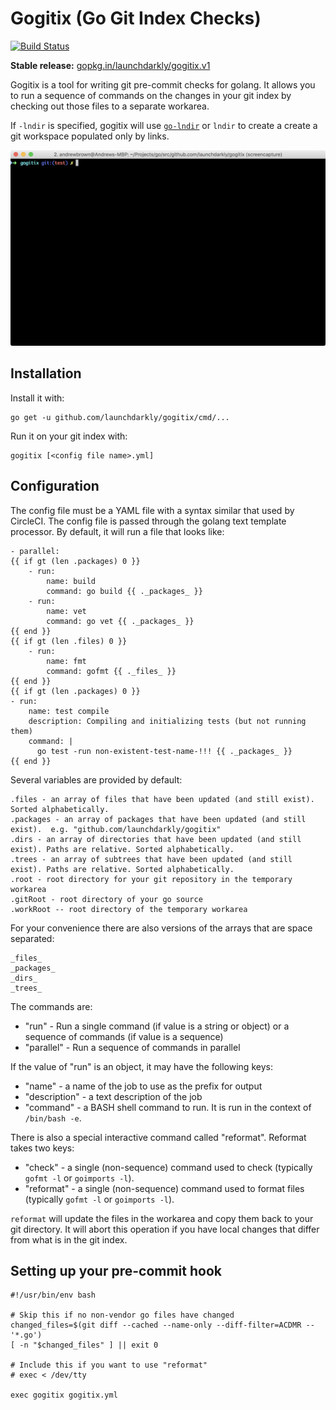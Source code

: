# Gogitix (Go Git Index Checks)

[![Build Status](https://travis-ci.org/launchdarkly/gogitix.svg?branch=master)](https://travis-ci.org/launchdarkly/gogitix)

**Stable release:** [gopkg.in/launchdarkly/gogitix.v1](http://gopkg.in/launchdarkly/gogitix.v1)

Gogitix is a tool for writing git pre-commit checks for golang.  It allows you to run a sequence of commands on the changes in your git index by checking out those files to a separate workarea.

If `-lndir` is specified, gogitix will use [`go-lndir`](https://github.com/launchdarkly/go-lndir) or `lndir` to create a create a git workspace populated only by links.

![gogitix in action](gogitix.gif?raw=true    "gogitix in action")

## Installation

Install it with:

```
go get -u github.com/launchdarkly/gogitix/cmd/...
```

Run it on your git index with:

```
gogitix [<config file name>.yml]
```

## Configuration

The config file must be a YAML file with a syntax similar that used by CircleCI.
The config file is passed through the golang text template processor.  By default, it will run a file that looks like:

```
- parallel:
{{ if gt (len .packages) 0 }}
    - run:
        name: build
        command: go build {{ ._packages_ }}
    - run:
        name: vet
        command: go vet {{ ._packages_ }}
{{ end }}
{{ if gt (len .files) 0 }}
    - run:
        name: fmt
        command: gofmt {{ ._files_ }}
{{ end }}
{{ if gt (len .packages) 0 }}
- run:
    name: test compile
    description: Compiling and initializing tests (but not running them)
    command: |
      go test -run non-existent-test-name-!!! {{ ._packages_ }}
{{ end }}
```

Several variables are provided by default:

```
.files - an array of files that have been updated (and still exist). Sorted alphabetically.
.packages - an array of packages that have been updated (and still exist).  e.g. "github.com/launchdarkly/gogitix"
.dirs - an array of directories that have been updated (and still exist). Paths are relative. Sorted alphabetically.
.trees - an array of subtrees that have been updated (and still exist). Paths are relative. Sorted alphabetically.
.root - root directory for your git repository in the temporary workarea
.gitRoot - root directory of your go source
.workRoot -- root directory of the temporary workarea
```

For your convenience there are also versions of the arrays that are space separated:

```
_files_
_packages_
_dirs_
_trees_
```

The commands are:

  * "run" - Run a single command (if value is a string or object) or a sequence of commands (if value is a sequence)
  * "parallel" - Run a sequence of commands in parallel

If the value of "run" is an object, it may have the following keys:
  * "name" - a name of the job to use as the prefix for output
  * "description" - a text description of the job
  * "command" - a BASH shell command to run.  It is run in the context of `/bin/bash -e`.

There is also a special interactive command called "reformat".  Reformat takes two keys:
  * "check" - a single (non-sequence) command used to check (typically `gofmt -l` or `goimports -l`).
  * "reformat" - a single (non-sequence) command used to format files (typically `gofmt -l` or `goimports -l`).

`reformat` will update the files in the workarea and copy them back to your git directory.  It will abort this operation if you have local changes that differ from what is in the git index.


## Setting up your pre-commit hook

```
#!/usr/bin/env bash

# Skip this if no non-vendor go files have changed
changed_files=$(git diff --cached --name-only --diff-filter=ACDMR -- '*.go')
[ -n "$changed_files" ] || exit 0

# Include this if you want to use "reformat" 
# exec < /dev/tty

exec gogitix gogitix.yml
``` 
